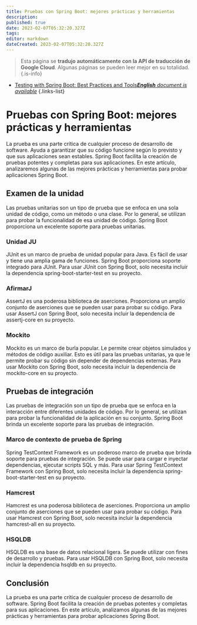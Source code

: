 ```yaml
---
title: Pruebas con Spring Boot: mejores prácticas y herramientas
description: 
published: true
date: 2023-02-07T05:32:20.327Z
tags: 
editor: markdown
dateCreated: 2023-02-07T05:32:20.327Z
---
```


> Esta página se **tradujo automáticamente con la API de traducción de Google Cloud**.
Algunas páginas se pueden leer mejor en su totalidad.{.is-info}



- [Testing with Spring Boot: Best Practices and Tools***English** document is available*](/en/Knowledge-base/Spring-Boot/testing-with-spring-boot-best-practices-and-tools)
{.links-list}


# Pruebas con Spring Boot: mejores prácticas y herramientas

La prueba es una parte crítica de cualquier proceso de desarrollo de software. Ayuda a garantizar que su código funcione según lo previsto y que sus aplicaciones sean estables. Spring Boot facilita la creación de pruebas potentes y completas para sus aplicaciones. En este artículo, analizaremos algunas de las mejores prácticas y herramientas para probar aplicaciones Spring Boot.

## Examen de la unidad

Las pruebas unitarias son un tipo de prueba que se enfoca en una sola unidad de código, como un método o una clase. Por lo general, se utilizan para probar la funcionalidad de esa unidad de código. Spring Boot proporciona un excelente soporte para pruebas unitarias.

### Unidad JU

JUnit es un marco de prueba de unidad popular para Java. Es fácil de usar y tiene una amplia gama de funciones. Spring Boot proporciona soporte integrado para JUnit. Para usar JUnit con Spring Boot, solo necesita incluir la dependencia spring-boot-starter-test en su proyecto.

### AfirmarJ

AssertJ es una poderosa biblioteca de aserciones. Proporciona un amplio conjunto de aserciones que se pueden usar para probar su código. Para usar AssertJ con Spring Boot, solo necesita incluir la dependencia de assertj-core en su proyecto.

### Mockito

Mockito es un marco de burla popular. Le permite crear objetos simulados y métodos de código auxiliar. Esto es útil para las pruebas unitarias, ya que le permite probar su código sin depender de dependencias externas. Para usar Mockito con Spring Boot, solo necesita incluir la dependencia de mockito-core en su proyecto.

## Pruebas de integración

Las pruebas de integración son un tipo de prueba que se enfoca en la interacción entre diferentes unidades de código. Por lo general, se utilizan para probar la funcionalidad de la aplicación en su conjunto. Spring Boot brinda un excelente soporte para las pruebas de integración.

### Marco de contexto de prueba de Spring

Spring TestContext Framework es un poderoso marco de prueba que brinda soporte para pruebas de integración. Se puede usar para cargar e inyectar dependencias, ejecutar scripts SQL y más. Para usar Spring TestContext Framework con Spring Boot, solo necesita incluir la dependencia spring-boot-starter-test en su proyecto.

### Hamcrest

Hamcrest es una poderosa biblioteca de aserciones. Proporciona un amplio conjunto de aserciones que se pueden usar para probar su código. Para usar Hamcrest con Spring Boot, solo necesita incluir la dependencia hamcrest-all en su proyecto.

### HSQLDB

HSQLDB es una base de datos relacional ligera. Se puede utilizar con fines de desarrollo y pruebas. Para usar HSQLDB con Spring Boot, solo necesita incluir la dependencia hsqldb en su proyecto.

## Conclusión

La prueba es una parte crítica de cualquier proceso de desarrollo de software. Spring Boot facilita la creación de pruebas potentes y completas para sus aplicaciones. En este artículo, analizamos algunas de las mejores prácticas y herramientas para probar aplicaciones Spring Boot.